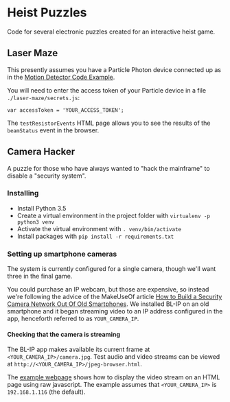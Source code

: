 # Heist Puzzles

Code for several electronic puzzles created for an interactive heist game.

## Laser Maze

This presently assumes you have a Particle Photon device connected up as in the [Motion Detector
Code Example](https://docs.particle.io/guide/getting-started/examples/photon/#make-a-motion-detector-publish-and-the-console).

You will need to enter the access token of your Particle device in a file `./laser-maze/secrets.js`:
```
var accessToken = 'YOUR_ACCESS_TOKEN';
```

The `testResistorEvents` HTML page allows you to see the results of the `beamStatus` event in the
browser.


## Camera Hacker

A puzzle for those who have always wanted to "hack the mainframe" to disable a "security system".

### Installing
* Install Python 3.5
* Create a virtual environment in the project folder with `virtualenv -p python3 venv`
* Activate the virtual environment with `. venv/bin/activate`
* Install packages with `pip install -r requirements.txt`


### Setting up smartphone cameras

The system is currently configured for a single camera, though we'll want three in the final game.

You could purchase an IP webcam, but those are expensive, so instead we're following the advice of 
the MakeUseOf article [How to Build a Security Camera Network Out Of Old
Smartphones](https://www.makeuseof.com/tag/how-to-build-a-security-camera-network-out-of-old-smartphones/).
We installed BL-IP on an old smartphone and it began streaming video to an IP address configured
in the app, henceforth referred to as `YOUR_CAMERA_IP`.

#### Checking that the camera is streaming

The BL-IP app makes available its current frame at `<YOUR_CAMERA_IP>/camera.jpg`. Test audio and
video streams can be viewed at `http://<YOUR_CAMERA_IP>/jpeg-browser.html`.

The [example webpage](./camera-hacker/raw_js_video_example.html) shows how to display the video
stream on an HTML page using raw javascript. The example assumes that `<YOUR_CAMERA_IP>` is
`192.168.1.116` (the default).